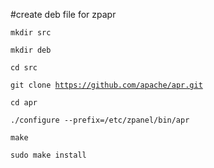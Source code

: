 #create deb file for zpapr

<code>mkdir src</code>

<code>mkdir deb</code>

<code>cd src</code>

<code>git clone https://github.com/apache/apr.git</code>

<code>cd apr</code>

<code>./configure --prefix=/etc/zpanel/bin/apr</code>

<code>make</code>

<code>sudo make install</code>

